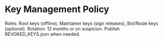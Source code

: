 # Key Management Policy
Roles: Root keys (offline), Maintainer keys (sign releases), Bot/Node keys (optional).
Rotation: 12 months or on suspicion. Publish REVOKED_KEYS.json when needed.
